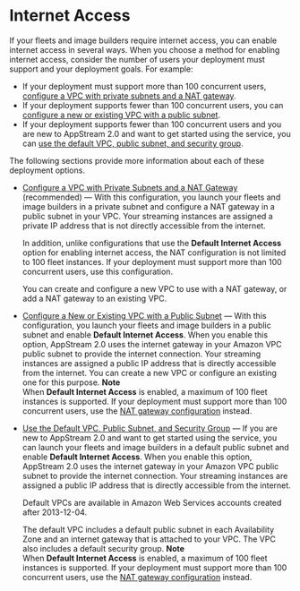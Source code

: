 # Internet Access<a name="internet-access"></a>

If your fleets and image builders require internet access, you can enable internet access in several ways\. When you choose a method for enabling internet access, consider the number of users your deployment must support and your deployment goals\. For example:
+ If your deployment must support more than 100 concurrent users, [configure a VPC with private subnets and a NAT gateway](managing-network-internet-NAT-gateway.md)\.
+ If your deployment supports fewer than 100 concurrent users, you can [configure a new or existing VPC with a public subnet](managing-network-default-internet-access.md)\.
+ If your deployment supports fewer than 100 concurrent users and you are new to AppStream 2\.0 and want to get started using the service, you can [use the default VPC, public subnet, and security group](managing-network-default-internet-access.md)\.

The following sections provide more information about each of these deployment options\.
+ [Configure a VPC with Private Subnets and a NAT Gateway](managing-network-internet-NAT-gateway.md) \(recommended\) — With this configuration, you launch your fleets and image builders in a private subnet and configure a NAT gateway in a public subnet in your VPC\. Your streaming instances are assigned a private IP address that is not directly accessible from the internet\. 

  In addition, unlike configurations that use the **Default Internet Access** option for enabling internet access, the NAT configuration is not limited to 100 fleet instances\. If your deployment must support more than 100 concurrent users, use this configuration\.

  You can create and configure a new VPC to use with a NAT gateway, or add a NAT gateway to an existing VPC\. 
+ [Configure a New or Existing VPC with a Public Subnet](managing-network-default-internet-access.md) — With this configuration, you launch your fleets and image builders in a public subnet and enable **Default Internet Access**\. When you enable this option, AppStream 2\.0 uses the internet gateway in your Amazon VPC public subnet to provide the internet connection\. Your streaming instances are assigned a public IP address that is directly accessible from the internet\. You can create a new VPC or configure an existing one for this purpose\.
**Note**  
When **Default Internet Access** is enabled, a maximum of 100 fleet instances is supported\. If your deployment must support more than 100 concurrent users, use the [NAT gateway configuration](managing-network-internet-NAT-gateway.md) instead\.
+ [Use the Default VPC, Public Subnet, and Security Group](default-vpc-with-public-subnet.md) — If you are new to AppStream 2\.0 and want to get started using the service, you can launch your fleets and image builders in a default public subnet and enable **Default Internet Access**\. When you enable this option, AppStream 2\.0 uses the internet gateway in your Amazon VPC public subnet to provide the internet connection\. Your streaming instances are assigned a public IP address that is directly accessible from the internet\.

  Default VPCs are available in Amazon Web Services accounts created after 2013\-12\-04\. 

  The default VPC includes a default public subnet in each Availability Zone and an internet gateway that is attached to your VPC\. The VPC also includes a default security group\.
**Note**  
When **Default Internet Access** is enabled, a maximum of 100 fleet instances is supported\. If your deployment must support more than 100 concurrent users, use the [NAT gateway configuration](managing-network-internet-NAT-gateway.md) instead\.